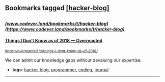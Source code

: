 ## Bookmarks tagged [[hacker-blog]](https://www.codever.land/search?q=[hacker-blog])

_<sup><sup>[www.codever.land/bookmarks/t/hacker-blog](https://www.codever.land/bookmarks/t/hacker-blog)</sup></sup>_
---
#### [Things I Don’t Know as of 2018 — Overreacted](https://overreacted.io/things-i-dont-know-as-of-2018/)
_<sup>https://overreacted.io/things-i-dont-know-as-of-2018/</sup>_

We can admit our knowledge gaps without devaluing our expertise.
* **tags**: [hacker-blog](../tagged/hacker-blog.md), [programmer](../tagged/programmer.md), [coding](../tagged/coding.md), [journal](../tagged/journal.md)
---
